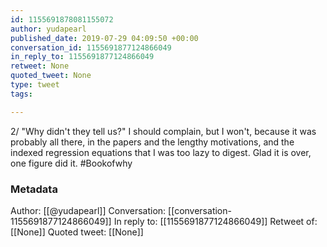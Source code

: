```yaml
---
id: 1155691878081155072
author: yudapearl
published_date: 2019-07-29 04:09:50 +00:00
conversation_id: 1155691877124866049
in_reply_to: 1155691877124866049
retweet: None
quoted_tweet: None
type: tweet
tags:

---
```


2/ "Why didn't they tell us?" I should complain, but I won't, because it was probably all there, in the papers and the lengthy motivations, and the indexed regression equations that I was too lazy to digest. Glad it is over, one figure did it. #Bookofwhy

### Metadata

Author: [[@yudapearl]]
Conversation: [[conversation-1155691877124866049]]
In reply to: [[1155691877124866049]]
Retweet of: [[None]]
Quoted tweet: [[None]]
